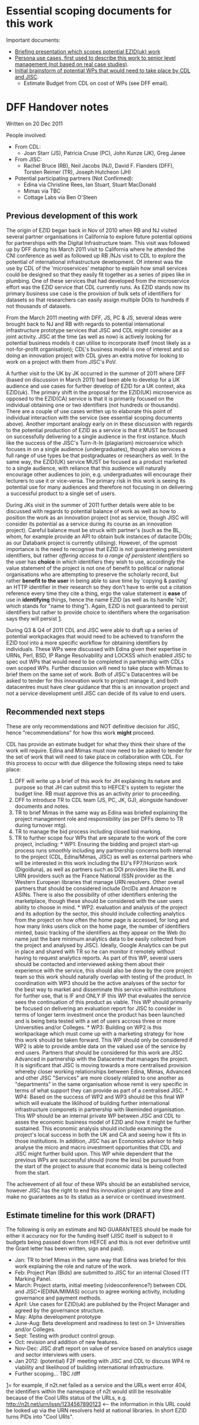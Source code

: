 # Essential scoping documents for this work #

Important documents:
  * [Briefing presentation which scopes potential EZID(uk) work ](https://docs.google.com/open?id=1P8Fad_Rh5myjXO2qotZYvYedBxtzCDM8h3XT1s1RkPo)
  * [Persona use cases, first used to describe this work to senior level management (not based on real case studies)](https://docs.google.com/open?id=1VWKPVfrM-zKh8mdL2zVuCKlYTAseMobO6dhEelV12eQ).
  * [Initial brainstorm of potential WPs that would need to take place by CDL and JISC](https://docs.google.com/drawings/d/1915-Mn7rac9zXLA04FImMS2pH8V5r3_BlKmExsNgxT4/edit?hl=en_GB).
    * Estimate Budget from CDL on cost of WPs (see DFF email).

# DFF Handover notes #
Written on 20 Dec 2011

People involved:
  * From CDL:
    * Joan Starr (JS), Patricia Cruse (PC), John Kunze (JK), Greg Janee
  * From JISC:
    * Rachel Bruce (RB), Neil Jacobs (NJ), David F. Flanders (DFF), Torsten Reimer (TR), Joseph Hutcheon (JH)
  * Potential participating partners (Not Confirmed):
    * Edina via Christine Rees, Ian Stuart, Stuart MacDonald
    * Mimas via TBC
    * Cottage Labs via Ben O'Steen

## Previous development of this work ##

The origin of EZID began back in Nov of 2010 when RB and NJ visited several partner organisations in California to explore future potential options for partnerships with the Digital Infrastructure team.  This visit was followed up by DFF during his March 2011 visit to California where he attended the CNI conference as well as followed up RB /NJs visit to CDL to explore the potential of international infrastructure development.  Of interest was the use by CDL of the 'microservices' metaphor to explain how small services could be designed so that they easily fit together as a series of pipes like in plumbing.  One of these services that had developed from the microservice effort was the EZID service that CDL currently runs.  As EZID stands now its primary business use case is the provision of bulk sets of identifiers for datasets so that researchers can easily assign multiple DOIs to hundreds if not thousands of datasets.

From the March 2011 meeting with DFF, JS, PC & JS, several ideas were brought back to NJ and RB with regards to potential international infrastructure prototype services that JISC and CDL might consider as a joint activity.  JISC at the time (as well as now) is actively looking for potential business models it can utilise to incorporate itself (most likely as a not-for-profit organisation); CDL's business model is one of interest and so doing an innovation project with CDL gives an extra motive for looking to work on a project with them from JISC's PoV.

A further visit to the UK by JK occurred in the summer of 2011 where DFF (based on discussion in March 2011) had been able to develop for a UK audience and use cases for further develop of EZID for a UK context, aka EZID(uk).  The primary shift in the proposal for the EZID(UK) microservice as opposed to the EZID(CA) service is that it is primarily focused on the individual obtaining one or two identifiers (not hundreds or thousands).  There are a couple of use cases written up to elaborate this point of individual interaction with the service (see essential scoping documents above).  Another important analogy early on in these discussion with regards to the potential production of EZID as a service is that it MUST be focused on successfully delivering to a single audience in the first instance. Much like the success of the JISC's Turn-It-In (plagiarism) microservice which focuses in on a single audience (undergraduates), though also services a full range of use types be that postgraduates or researchers as well.  In the same way, the EZID(UK) service MUST be focused as a product marketed to a single audience, with reliance that this audience will naturally encourage other audiences to join, e.g. undergraduates will encourage their lecturers to use it or vice-versa.  The primary risk in this work is seeing its potential use for many audiences and therefore not focusing in on delivering a successful product to a single set of users.

During JKs visit in the summer of 2011 further details were able to be discussed with regards to potential balance of work as well as how to position the work as an innovation project (not as service, though JISC will consider its potential as a service during its course as an innovation project).  Careful balance must be struck with partner's (such as the BL, whom, for example provide an API to obtain bulk instances of datacite DOIs; as our Databank project is currently utilising).  However, of the upmost importance is the need to recognise that EZID is not guaranteeing persistent identifiers, but rather _offering access to a range of persistent identifiers_ so the user has **choice** in which identifiers they wish to use, accordingly the value statement of the project is not one of benefit to political or national organisations who are attempting to preserve the scholarly record, but rather **benefit to the user** in being able to save time by 'copying & pasting' an HTTP identifier in their research so they don't have to write out a citation reference every time they cite a thing, ergo the value statement is **ease** of use in **identifying** things, hence the name EZID (as well as its handle 'n2t', which stands for "name to thing").  Again, EZID is not guaranteed to persist identifiers but rather to provide choice to identifiers where the organisation says they will persist [1](1.md).

During Q3 & Q4 of 2011 CDL and JISC were able to draft up a series of potential workpackages that would need to be achieved to transform the EZID tool into a more specific workflow for obtaining identifiers by individuals.  These WPs were discussed with Edina given their expertise in URNs, Perl, BSD, IP Range Resolvability and LOCKSS which enabled JISC to spec out WPs that would need to be completed in partnership with CDLs own scoped WPs.  Further discussion will need to take place with Mimas to brief them on the same set of work.  Both of JISC's Datacentres will be asked to tender for this innovation work to project manage it, and both datacentres must have clear guidance that this is an innovation project and not a service development until JISC can decide of its value to end users.

## Recommended next steps ##
These are only recommendations and NOT definitive decision for JISC, hence "recommendations" for how this work **might** proceed.

CDL has provide an estimate budget for what they think their share of the work will require.  Edina and Mimas must now need to be asked to tender for the set of work that will need to take place in collaboration with CDL.  For this process to occur with due diligence the following steps need to take place:

  1. DFF will write up a brief of this work for JH explaining its nature and purpose so that JH can submit this to HEFCE's system to register the budget line. RB must approve this as an activity prior to proceeding.
  1. DFF to introduce TR to CDL team (JS, PC, JK, GJ), alongside handover documents and notes.
  1. TR to brief Mimas in the same way as Edina was briefed explaining the project management role and responsibility (as per DFFs demo to TR during turnover mtg).
  1. TR to manage the bid process including closed bid marking.
  1. TR to further scope four WPs that are separate to the work of the core project, including:
    * WP1: Ensuring the bidding and project start-up process runs smoothly including any partnership concerns both internal to the project (CDL, Edina/Mimas, JISC) as well as external partners who will be interested in this work including the EU's FP7/Horizon work (Digoiduna), as well as partners such as DOI providers like the BL and URN providers such as the France National ISSN provider as the Western European libraries that manage URN resolvers.  Other overall partners that should be considered include OrcIDs and Amazon re ASINs.  There is also the possibility of other identifiers entering the marketplace, though these should be considered with the user users ability to choose in mind.
    * WP2: evaluation and analysis of the project and its adoption by the sector, this should include collecting analytics from the project on how often the home page is accessed, for long and how many links users click on the home page, the number of identifiers minted, basic tracking of the identifiers as they appear on the Web (to name just the bare minimum analytics data to be easily collected from the project and analysed by JISC).  Ideally, Google Analytics can be put in place and shared with TR so he can monitor it remotely without having to request analytics reports.  As part of this WP, several users should be contacted and interviewed asking them about their experience with the service, this should also be done by the core project team so this work should naturally overlap with testing of the product.  In coordination with WP3 should be the active analyses of the sector for the best way to market and disseminate this service within institutions for further use, that is IF and ONLY IF this WP that evaluates the service sees the continuation of this product as viable.  This WP should primarily be focused on delivering an evaluation report for JISC to consider in terms of longer term investment once the product has been launched and is being beta tested with a set of users accross three or more Universities and/or Colleges.
    * WP3: Building on WP2 is this workpackage which must come up with a marketing strategy for how this work should be taken forward.  This WP should only be considered if WP2 is able to provide amble data on the valued use of the service by end users.  Partners that should be considered for this work are JISC Advanced in partnership with the Datacentre that manages the project.  It is significant that JISC is moving towards a more centralised provision whereby closer working relationships between Edina, Mimas, Advanced and other JISC "Services" are more closely related to one another as "departments" in the same organisation whose remit is very specific in terms of what support they can provide as part of a centralised JISC.
    * WP4: Based on the success of WP2 and WP3 should be this final WP which will evaluate the liklihood of building further international infrastructure componets in partnership with likeminded organisation.  This WP should be an internal private WP between JISC and CDL to asses the economic business model of EZID and how it might be further sustained.  This economic analysis should include examining the project's local success in both the UK and CA and seeing how it fits in those institutions.  In addition,  JISC has an Economics advisor to help analyse the micro and macro investment opportunities that CDL and JISC might further build upon.  This WP while dependent that the previous WPs are successful should (none the less) be pursued from the start of the project to assure that economic data is being collected from the start.

The achievement of all four of these WPs should be an established service, however JISC has the right to end this innovation project at any time and make no guarantees as to its status as a service or continued investment.

## Estimate timeline for this work (DRAFT) ##
The following is only an estimate and NO GUARANTEES should be made for either it accuracy nor for the funding itself (JISC itself is subject to it budgets being passed down from HEFCE and this is not ever definitive until the Grant letter has been written, sign and paid).
  * Jan: TR to brief Mimas in the same way that Edina was briefed for this work explaining the role and nature of the work.
  * Feb: Project Plan (Bids) are submitted to JISC for an internal Closed ITT Marking Panel.
  * March: Project starts, initial meeting (videoconference?) between CDL and JISC+(EDINA/MIMAS) occurs to agree working activity, including governance and payment methods.
  * April: Use cases for EZID(uk) are published by the Project Manager and agreed by the governance structure.
  * May: Alpha development prototype
  * June-Aug: Beta development and readiness to test on 3+ Universities and/or Colleges.
  * Sept: Testing with product control group.
  * Oct: revision and addition of new features.
  * Nov-Dec: JISC draft report on value of service based on analytics usage and sector interviews with users.
  * Jan 2012: (potential) F2F meeting with JISC and CDL to discuss WP4 re viability and likelihood of building international infrastructure.
  * Further scoping... TBC /dff


[1](1.md)= for example, if n2t.net failed as a service and the URLs went error 404, the identifiers within the namespace of n2t would still be resolvable because of the Cool URIs status of the URLs, e.g. http://n2t.net/urn/issn/1234567890123 <-- the information in this URL could be looked up via the URN resolvers held at national libraries.  In short EZID turns PIDs into "Cool URIs".